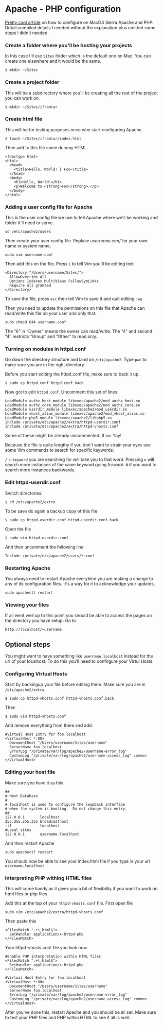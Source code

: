 # Apache - PHP configuration

[Pretty cool article](https://medium.com/@JohnFoderaro/how-to-set-up-apache-in-macos-sierra-10-12-bca5a5dfffba) on how to configure on MacOS Sierra Apache and PHP. Detail compiled details I needed without the explanation plus omitted some steps I didn't needed.

### Create a folder where you'll be hosting your projects

In this case I'll use `Sites` folder which is the default one on Mac. You can create one elsewhere and it would be the same.

`$ mkdir ~/Sites`

### Create a project folder

This will be a subdirectory where you'll be creating all the rest of the project you can work on.

`$ mkdir ~/Sites/ifrantar`

### Create html file

This will be for testing purposes once whe start configuring Apache.

`$ touch ~/Sites/ifrantar/index.html`

Then add to this file some dummy HTML.

```
<!doctype html>
<html>
  <head>
    <title>Hello, World! | Foo</title>
  </head>
  <body>
    <h1>Hello, World!</h1>
    <p>Welcome to <strong>Foo</strong>.</p>
  </body>
</html>
```

### Adding a user config file for Apache

This is the user config file we use to tell Apache where we'll be working and folder it'll need to serve.

`cd /etc/apache2/users`

Then create your user config file. Replase _username.conf_ for your own name or system name.

`sudo vim username.conf`

Then add this on the file. Press `i` to tell Vim you'll be editing text

```
<Directory "/Users/username/Sites/">
  AllowOverride All
  Options Indexes MultiViews FollowSymLinks
  Require all granted
</Directory>
```

To save the file, press `esc` then tell Vim to save it and quit editing `:wq`

Then you need to update the permissions on this file that Apache can read/write this file on your user and only that.

`sudo chmod 644 username.conf`

The “6” in “Owner” means the owner can read/write. The “4” and second “4” restricts “Group” and “Other” to read only.

### Turning on modules in httpd.conf

Go down the directory structure and land on `/etc/apache2`. Type `pwd` to make sure you are in the right directory.

Before you start editing the httpd.conf file, make sure to back it up.

`$ sudo cp httpd.conf httpd.conf.back`

Now got to edit `httpd.conf`. Uncomment this set of lines:

```
LoadModule authz_host_module libexec/apache2/mod_authz_host.so
LoadModule authz_core_module libexec/apache2/mod_authz_core.so
LoadModule userdir_module libexec/apache2/mod_userdir.so
LoadModule vhost_alias_module libexec/apache2/mod_vhost_alias.so
LoadModule php5_module libexec/apache2/libphp5.so
Include /private/etc/apache2/extra/httpd-userdir.conf
Include /private/etc/apache2/extra/httpd-vhosts.conf
```
Some of these might be already uncommented. If so: Yay!

Because the file is quite lengthy if you don't want to strain your eyes use some Vim commands to search for specific keywords:

`/` + `keyword` you are searching for will take you to that word.
Pressing `n` will search more instances of the same keyword going forward. `N` if you want to search more instances backwards.

### Edit httpd-userdir.conf

Switch directories.

`$ cd /etc/apache2/extra`

To be save do again a backup copy of this file

`$ sudo cp httpd-userdir.conf httpd-userdir.conf.back`

Open the file

`$ sudo vim httpd-userdir.conf`

And then uncomment the following line

`Include /private/etc/apache2/users/*.conf`

### Restarting Apache

You always need to restart Apache everytime you are making a change to any of its configuration files. It's a way for it to acknowledge your updates.

`sudo apachectl restart`

### Viewing your files

If all went well up to this point you should be able to access the pages on the directory you have setup. Go to 

`http://localhost/~username`

## Optional steps

You might want to have something like `username.localhost` instead for the url of your localhost. To do this you'll need to confirgure your Virtul Hosts.

### Configuring Virtual Hosts

Start by backingup your file before editing them. Make sure you are in `/etc/apache2/extra`.

`$ sudo cp httpd-vhosts.conf httpd-vhosts.conf.back`

Then

`$ sudo vim httpd-vhosts.conf`

And remove everything from there and add:

```
#Virtual Host Entry for foo.localhost
<VirtualHost *:80>
  DocumentRoot "/Users/username/Sites/username"
  ServerName foo.localhost
  ErrorLog "/private/var/log/apache2/username-error_log"
  CustomLog "/private/var/log/apache2/username-access_log" common 
</VirtualHost>
```

### Editing your host file

Make sure you have it as this

```
##
# Host Database
#
# localhost is used to configure the loopback interface
# when the system is booting.  Do not change this entry.
##
127.0.0.1       localhost
255.255.255.255 broadcasthost
::1             localhost
#Local sites
127.0.0.1       username.localhost
```

And then restart Apache

`sudo apachectl restart`

You should now be able to see your index.html file if you type in your url `username.localhost`

### Interpreting PHP withing HTML files

This will come handy as it gives you a bit of flexibility if you want to work on html files or php files.

Add this at the top of your `httpd-vhosts.conf` file. First open file

`sudo vim /etc/apache2/extra/httpd-vhosts.conf`

Then paste this

```
<FilesMatch ".+\.html$">
  SetHandler application/x-httpd-php
</FilesMatch>
```

Your httpd-vhosts.conf file you look now

```
#Enable PHP interpretation within HTML files
<FilesMatch ".+\.html$">
  SetHandler application/x-httpd-php
</FilesMatch>

#Virtual Host Entry for foo.localhost
<VirtualHost *:80>
  DocumentRoot "/Users/username/Sites/username"
  ServerName foo.localhost
  ErrorLog "/private/var/log/apache2/username-error_log"
  CustomLog "/private/var/log/apache2/username-access_log" common 
</VirtualHost>
```

After you've done this, restart Apache and you should be all set. Make sure to test your PHP files and PHP within HTML to see if all is well.
